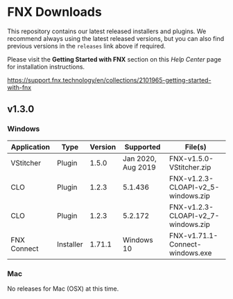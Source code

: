# FNX Downloads
This repository contains our latest released installers and plugins. We recommend always using the latest released versions, but you can also find previous versions in the `releases` link above if required.

Please visit the **Getting Started with FNX** section on this *Help Center* page for installation instructions.

https://support.fnx.technology/en/collections/2101965-getting-started-with-fnx


## v1.3.0

### Windows

|Application|Type|Version|Supported|File(s)|
|-|-|-|-|-|
|VStitcher|Plugin|1.5.0|Jan 2020, Aug 2019|FNX-v1.5.0-VStitcher.zip|
|CLO|Plugin|1.2.3|5.1.436|FNX-v1.2.3-CLOAPI-v2_5-windows.zip|
|CLO|Plugin|1.2.3|5.2.172|FNX-v1.2.3-CLOAPI-v2_7-windows.zip|
|FNX Connect|Installer|1.71.1|Windows 10|FNX-v1.71.1-Connect-windows.exe|

### Mac
No releases for Mac (OSX) at this time.
